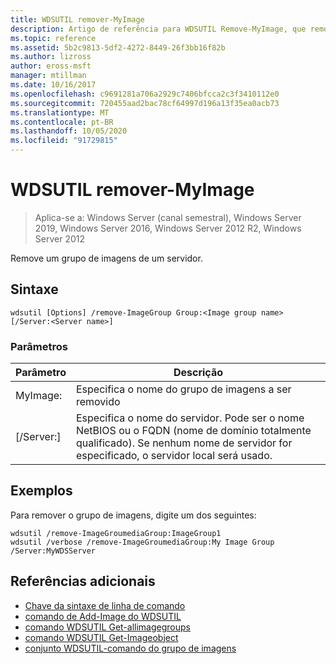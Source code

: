 ```yaml
---
title: WDSUTIL remover-MyImage
description: Artigo de referência para WDSUTIL Remove-MyImage, que remove um grupo de imagens de um servidor.
ms.topic: reference
ms.assetid: 5b2c9813-5df2-4272-8449-26f3bb16f82b
ms.author: lizross
author: eross-msft
manager: mtillman
ms.date: 10/16/2017
ms.openlocfilehash: c9691281a706a2929c7406bfcca2c3f3410112e0
ms.sourcegitcommit: 720455aad2bac78cf64997d196a13f35ea0acb73
ms.translationtype: MT
ms.contentlocale: pt-BR
ms.lasthandoff: 10/05/2020
ms.locfileid: "91729815"
---
```

# <a name="wdsutil-remove-imagegroup"></a>WDSUTIL remover-MyImage

> Aplica-se a: Windows Server (canal semestral), Windows Server 2019, Windows Server 2016, Windows Server 2012 R2, Windows Server 2012

Remove um grupo de imagens de um servidor.

## <a name="syntax"></a>Sintaxe
```
wdsutil [Options] /remove-ImageGroup Group:<Image group name> [/Server:<Server name>]
```
### <a name="parameters"></a>Parâmetros
|Parâmetro|Descrição|
|-------|--------|
|MyImage:<Image group name>|Especifica o nome do grupo de imagens a ser removido|
|[/Server:<Server name>]|Especifica o nome do servidor. Pode ser o nome NetBIOS ou o FQDN (nome de domínio totalmente qualificado). Se nenhum nome de servidor for especificado, o servidor local será usado.|
## <a name="examples"></a>Exemplos
Para remover o grupo de imagens, digite um dos seguintes:
```
wdsutil /remove-ImageGroumediaGroup:ImageGroup1
wdsutil /verbose /remove-ImageGroumediaGroup:My Image Group /Server:MyWDSServer
```
## <a name="additional-references"></a>Referências adicionais
- [Chave da sintaxe de linha de comando](command-line-syntax-key.md)
- [comando de Add-Image do WDSUTIL](wdsutil-add-imagegroup.md)
- [comando WDSUTIL Get-allimagegroups](wdsutil-get-allimagegroups.md)
- [comando WDSUTIL Get-Imageobject](wdsutil-get-imagegroup.md)
- [conjunto WDSUTIL-comando do grupo de imagens](wdsutil-set-imagegroup.md)
